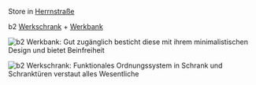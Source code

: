 Store in [Herrnstraße](https://herrnstrasse.bulthaup.de/de-de/)

b2 [Werkschrank](https://bulthaup.com/de-de/b2/werkschrank/) + [Werkbank](https://bulthaup.com/de-de/b2/werkbank/)

![b2 Werkbank: Gut zugänglich besticht diese mit ihrem minimalistischen Design und bietet Beinfreiheit](https://bulthaup.com/fileadmin/_processed_/1/7/csm_bulthaup-b2-werkbank-d-t_c6fa9304e6.jpg)

![b2 Werkschrank: Funktionales Ordnungssystem in Schrank und Schranktüren verstaut alles Wesentliche](https://bulthaup.com/fileadmin/_processed_/c/1/csm_bulthaup-b2-werkschrank-d-t_8601373907.jpg)

